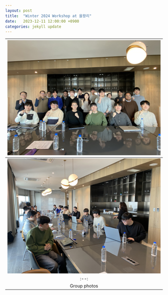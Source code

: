 ```yaml
---
layout: post
title:  "Winter 2024 Workshop at 을왕리"
date:   2023-12-11 12:00:00 +0900
categories: jekyll update
---
```


| ![image_1](https://github.com/Inha-ERE/cure.github.io/blob/main/_images/2024winter_1.jpg?raw=true) | 
|:--:| 
| ![image_2](https://github.com/Inha-ERE/cure.github.io/blob/main/_images/2024winter_2.jpg?raw=true)  |
|:--:| 
|Group photos| 